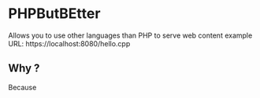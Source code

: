 # PHPButBEtter

Allows you to use other languages than PHP to serve web content
example URL: https://localhost:8080/hello.cpp

## Why ?

Because
